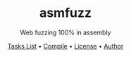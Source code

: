 <h1 align="center">asmfuzz</h1>
<p align="center">Web fuzzing 100% in assembly</p>

<p align="center">
 <a href="#taskslist">Tasks List</a> •
 <a href="https://github.com/blackbinn/asmfuzz/wiki/Compile-and-Install">Compile</a> •
 <a href="https://github.com/blackbinn/asmfuzz/blob/master/LICENSE">License</a> •
 <a href="https://github.com/arisusec">Author</a>
</p>

